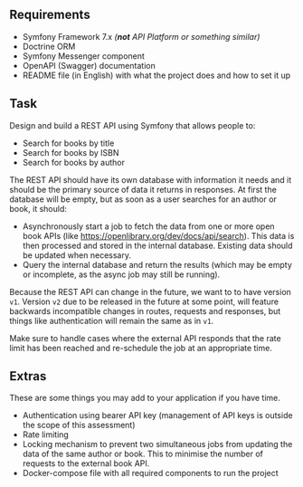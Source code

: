 ## Requirements

- Symfony Framework 7.x _(**not** API Platform or something similar)_
- Doctrine ORM
- Symfony Messenger component
- OpenAPI (Swagger) documentation
- README file (in English) with what the project does and how to set it up

## Task

Design and build a REST API using Symfony that allows people to:

- Search for books by title
- Search for books by ISBN
- Search for books by author

The REST API should have its own database with information it needs and it should be the primary source of data it returns in responses. At first the database will be empty, but as soon as a user searches for an author or book, it should:

- Asynchronously start a job to fetch the data from one or more open book APIs (like https://openlibrary.org/dev/docs/api/search). This data is then processed and stored in the internal database. Existing data should be updated when necessary.
- Query the internal database and return the results (which may be empty or incomplete, as the async job may still be running).

Because the REST API can change in the future, we want to to have version `v1`. Version `v2` due to be released in the future at some point, will feature backwards incompatible changes in routes, requests and responses, but things like authentication will remain the same as in `v1`.

Make sure to handle cases where the external API responds that the rate limit has been reached and re-schedule the job at an appropriate time.

## Extras

These are some things you may add to your application if you have time.

- Authentication using bearer API key (management of API keys is outside the scope of this assessment)
- Rate limiting
- Locking mechanism to prevent two simultaneous jobs from updating the data of the same author or book. This to minimise the number of requests to the external book API.
- Docker-compose file with all required components to run the project